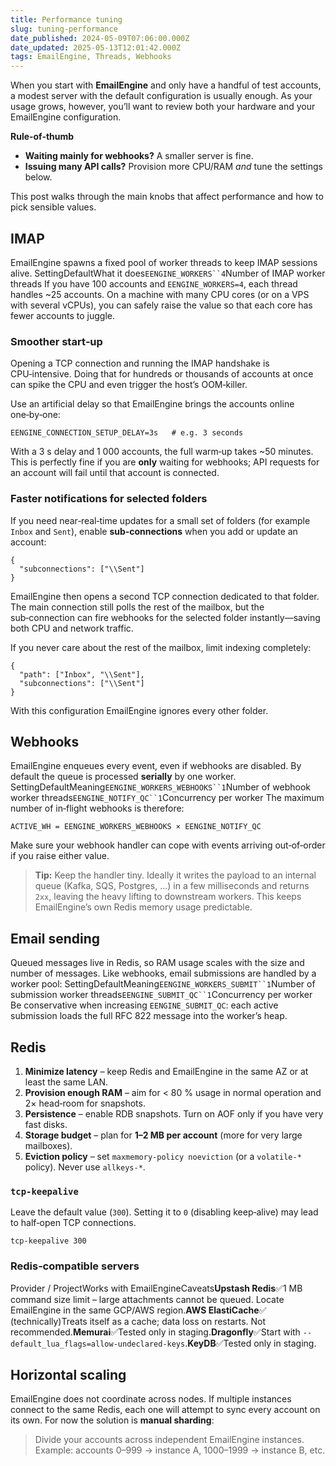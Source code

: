 ```yaml
---
title: Performance tuning
slug: tuning-performance
date_published: 2024-05-09T07:06:00.000Z
date_updated: 2025-05-13T12:01:42.000Z
tags: EmailEngine, Threads, Webhooks
---
```


When you start with **EmailEngine** and only have a handful of test accounts, a modest server with the default configuration is usually enough. As your usage grows, however, you’ll want to review both your hardware and your EmailEngine configuration.

**Rule‑of‑thumb**

- **Waiting mainly for webhooks?** A smaller server is fine.
- **Issuing many API calls?** Provision more CPU/RAM *and* tune the settings below.

This post walks through the main knobs that affect performance and how to pick sensible values.

## IMAP

EmailEngine spawns a fixed pool of worker threads to keep IMAP sessions alive.
SettingDefaultWhat it does`EENGINE_WORKERS``4`Number of IMAP worker threads
If you have 100 accounts and `EENGINE_WORKERS=4`, each thread handles ~25 accounts. On a machine with many CPU cores (or on a VPS with several vCPUs), you can safely raise the value so that each core has fewer accounts to juggle.

### Smoother start‑up

Opening a TCP connection and running the IMAP handshake is CPU‑intensive. Doing that for hundreds or thousands of accounts at once can spike the CPU and even trigger the host’s OOM‑killer.

Use an artificial delay so that EmailEngine brings the accounts online one‑by‑one:

    EENGINE_CONNECTION_SETUP_DELAY=3s   # e.g. 3 seconds
    

With a 3 s delay and 1 000 accounts, the full warm‑up takes ~50 minutes. This is perfectly fine if you are **only** waiting for webhooks; API requests for an account will fail until that account is connected.

### Faster notifications for selected folders

If you need near‑real‑time updates for a small set of folders (for example `Inbox` and `Sent`), enable **sub‑connections** when you add or update an account:

    {
      "subconnections": ["\\Sent"]
    }
    

EmailEngine then opens a second TCP connection dedicated to that folder. The main connection still polls the rest of the mailbox, but the sub‑connection can fire webhooks for the selected folder instantly—saving both CPU and network traffic.

If you never care about the rest of the mailbox, limit indexing completely:

    {
      "path": ["Inbox", "\\Sent"],
      "subconnections": ["\\Sent"]
    }
    

With this configuration EmailEngine ignores every other folder.

## Webhooks

EmailEngine enqueues every event, even if webhooks are disabled. By default the queue is processed **serially** by one worker.
SettingDefaultMeaning`EENGINE_WORKERS_WEBHOOKS``1`Number of webhook worker threads`EENGINE_NOTIFY_QC``1`Concurrency per worker
The maximum number of in‑flight webhooks is therefore:

    ACTIVE_WH = EENGINE_WORKERS_WEBHOOKS × EENGINE_NOTIFY_QC
    

Make sure your webhook handler can cope with events arriving out‑of‑order if you raise either value.

> **Tip:** Keep the handler tiny. Ideally it writes the payload to an internal queue (Kafka, SQS, Postgres, …) in a few milliseconds and returns `2xx`, leaving the heavy lifting to downstream workers. This keeps EmailEngine’s own Redis memory usage predictable.

## Email sending

Queued messages live in Redis, so RAM usage scales with the size and number of messages. Like webhooks, email submissions are handled by a worker pool:
SettingDefaultMeaning`EENGINE_WORKERS_SUBMIT``1`Number of submission worker threads`EENGINE_SUBMIT_QC``1`Concurrency per worker
Be conservative when increasing `EENGINE_SUBMIT_QC`: each active submission loads the full RFC 822 message into the worker’s heap.

## Redis

1. **Minimize latency** – keep Redis and EmailEngine in the same AZ or at least the same LAN.
2. **Provision enough RAM** – aim for < 80 % usage in normal operation and 2× head‑room for snapshots.
3. **Persistence** – enable RDB snapshots. Turn on AOF only if you have very fast disks.
4. **Storage budget** – plan for **1–2 MB per account** (more for very large mailboxes).
5. **Eviction policy** – set `maxmemory-policy noeviction` (or a `volatile-*` policy). Never use `allkeys-*`.

### `tcp-keepalive`

Leave the default value (`300`). Setting it to `0` (disabling keep‑alive) may lead to half‑open TCP connections.

    tcp-keepalive 300
    

### Redis‑compatible servers
Provider / ProjectWorks with EmailEngineCaveats**Upstash Redis**✅1 MB command size limit – large attachments cannot be queued. Locate EmailEngine in the same GCP/AWS region.**AWS ElastiCache**✅ (technically)Treats itself as a cache; data loss on restarts. Not recommended.**Memurai**✅Tested only in staging.**Dragonfly**✅Start with `--default_lua_flags=allow-undeclared-keys`.**KeyDB**✅Tested only in staging.
## Horizontal scaling

EmailEngine does not coordinate across nodes. If multiple instances connect to the same Redis, each one will attempt to sync every account on its own. For now the solution is **manual sharding**:

> Divide your accounts across independent EmailEngine instances.
> Example: accounts 0–999 → instance A, 1000–1999 → instance B, etc.

